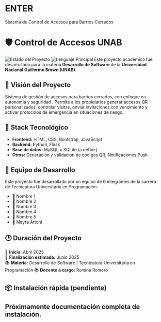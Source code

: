 # ENTER
Sistema de Control de Accesos para Barrios Cerrados

# 🛡️ Control de Accesos UNAB

![Estado del Proyecto](https://img.shields.io/badge/status-en%20desarrollo-yellow)
![Lenguaje Principal](https://img.shields.io/badge/backend-Python-blue)
Este proyecto académico fue desarrollado para la materia **Desarrollo de Software** de la **Universidad Nacional Guillermo Brown (UNAB)**.


## 🚀 Visión del Proyecto

Sistema de gestión de accesos para barrios cerrados, con enfoque en autonomia y seguridad . Permite a los propietarios generar accesos QR personalizados, controlar visitas, enviar invitaciones con vencimiento y activar protocolos de emergencia en situaciones de riesgo.

## 🧠 Stack Tecnológico

- **Frontend:** HTML, CSS, Bootstrap, JavaScript
- **Backend:** Python, Flask
- **Base de datos:** MySQL o SQLite (a definir)
- **Otros:** Generación y validacion de códigos QR, Notificaciones Push.

## 👥 Equipo de Desarrollo

Este proyecto fue desarrollado por un equipo de 6 integrantes de la carrera de Tecnicatura Universitaria en Programación.

- 👤 Nombre 1
- 👤 Nombre 2
- 👤 Nombre 3
- 👤 Nombre 4
- 👤 Nombre 5
- 👤 Mayra Artoni

## 🕒 Duración del Proyecto

📅 **Inicio:** Abril 2025  
📅 **Finalización estimada:** Junio 2025  
📚 **Materia:** Desarrollo de Software | Tecnicatura Universitaria en Programación
📚 **Docente a cargo:** Romina Romero



## 📦 Instalación rápida (pendiente)

Próximamente documentación completa de instalación.
---
